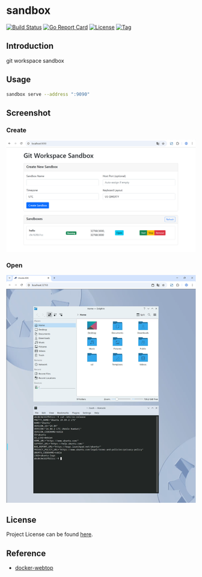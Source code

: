 # sandbox

[![Build Status](https://github.com/repo-scm/sandbox/workflows/ci/badge.svg?branch=main&event=push)](https://github.com/repo-scm/sandbox/actions?query=workflow%3Aci)
[![Go Report Card](https://goreportcard.com/badge/github.com/repo-scm/sandbox)](https://goreportcard.com/report/github.com/repo-scm/sandbox)
[![License](https://img.shields.io/github/license/repo-scm/sandbox.svg)](https://github.com/repo-scm/sandbox/blob/main/LICENSE)
[![Tag](https://img.shields.io/github/tag/repo-scm/sandbox.svg)](https://github.com/repo-scm/sandbox/tags)



## Introduction

git workspace sandbox



## Usage

```bash
sandbox serve --address ":9090"
```



## Screenshot

### Create

![create](create.png)

### Open

![open](open.png)



## License

Project License can be found [here](LICENSE).



## Reference

- [docker-webtop](https://github.com/linuxserver/docker-webtop)
